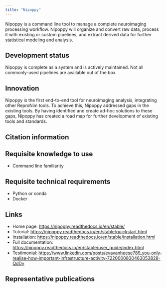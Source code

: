 ```yaml
---
title: "Nipoppy"
---
```


Nipoppy is a command line tool to manage a complete neuroimaging processing workflow.  Nipoppy will organize and convert raw data, process it with existing or custom pipelines, and extract derived data for further statistical modeling and analysis.

## Development status

Nipoppy is complete as a system and is actively maintained.  Not all commonly-used pipelines are available out of the box.

## Innovation

Nipoppy is the first end-to-end tool for neuroimaging analysis, integrating other ReproNim tools.  To achieve this, Nipoppy addressed gaps in the existing tools.  By having identified and create ad-hoc solutions to these gaps, Nipoppy has created a road map for further development of existing tools and standards.

## Citation information

## Requisite knowledge to use

- Command line familiarity

## Requisite technical requirements

- Python or conda
- Docker

## Links

- Home page: https://nipoppy.readthedocs.io/en/stable/
- Tutorial: https://nipoppy.readthedocs.io/en/stable/quickstart.html
- Installation: https://nipoppy.readthedocs.io/en/stable/installation.html
- Full documentation: https://nipoppy.readthedocs.io/en/stable/user_guide/index.html
- Testimonial: https://www.linkedin.com/posts/evavanheese789_you-only-realise-how-important-infrastructure-activity-7220000830463053828-QdDy

## Representative publications
